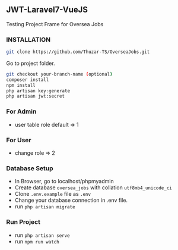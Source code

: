 
## JWT-Laravel7-VueJS
Testing Project Frame for Oversea Jobs

### INSTALLATION
```bash
git clone https://github.com/Thuzar-TS/OverseaJobs.git
```
Go to project folder.
```bash
git checkout your-branch-name (optional)
composer install
npm install
php artisan key:generate
php artisan jwt:secret
```

### For Admin
- user table role default => 1 

### For User
- change role => 2 

### Database Setup
- In Browser, go to localhost/phpmyadmin
- Create database ```oversea_jobs``` with collation ```utf8mb4_unicode_ci```
- Clone ```.env.example``` file as ```.env```
- Change your database connection in .env file.
- run ```php artisan migrate```

### Run Project
- run ```php artisan serve```
- run ```npm run watch```